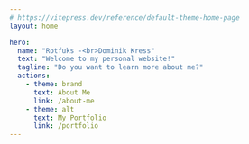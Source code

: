 ```yaml
---
# https://vitepress.dev/reference/default-theme-home-page
layout: home

hero:
  name: "Rotfuks -<br>Dominik Kress"
  text: "Welcome to my personal website!"
  tagline: "Do you want to learn more about me?"
  actions:
    - theme: brand
      text: About Me
      link: /about-me
    - theme: alt
      text: My Portfolio
      link: /portfolio
---
```


